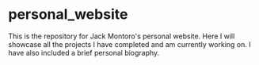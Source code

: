 # personal_website

This is the repository for Jack Montoro's personal website. Here I will showcase all the projects I have completed and am currently working on. 
I have also included a brief personal biography.
